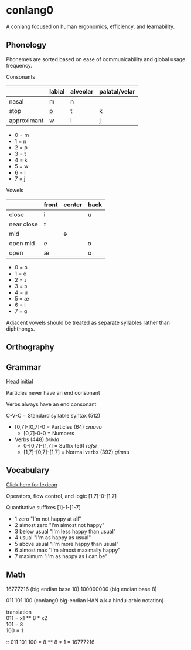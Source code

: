# conlang0
A conlang focused on human ergonomics, efficiency, and learnability.
   
## Phonology
Phonemes are sorted based on ease of communicability and global usage frequency.

Consonants  

|           |labial|alveolar|palatal/velar|  
|-----------|------|--------|-------------|
|nasal      |m     |n       |             |
|stop       |p     |t       |k            |
|approximant|w     |l       |j            |

- 0 = m
- 1 = n
- 2 = p
- 3 = t
- 4 = k
- 5 = w
- 6 = l
- 7 = j

Vowels 

|          |front|center|back|  
|----------|-----|------|----|
|close     |i    |      |u   |
|near close|ɪ    |      |    |
|mid       |     |ə     |    |
|open mid  |e    |      |ɔ   |
|open      |æ    |      |ɑ   |

- 0 = ə
- 1 = e
- 2 = ɪ
- 3 = ɔ
- 4 = u
- 5 = æ
- 6 = i
- 7 = ɑ

Adjacent vowels should be treated as separate syllables rather than diphthongs.

## Orthography  
  
## Grammar
Head initial

Particles never have an end consonant

Verbs always have an end consonant

C-V-C = Standard syllable syntax (512)

- [0,7]-[0,7]-0 = Particles (64) *cmavo*
	- [0,7]-0-0 = Numbers
- Verbs (448) *brivla*
	- 0-[0,7]-[1,7] = Suffix (56) *rafsi*
	- [1,7]-[0,7]-[1,7] = Normal verbs (392) *gimsu*


## Vocabulary   
[Click here for lexicon](lexicon.md) 

Operators, flow control, and logic [1,7]-0-[1,7]



Quantitative suffixes [1]-1-[1-7]

- 1	zero		"I'm not happy at all"
- 2	almost zero	"I'm almost not happy"
- 3	below usual	"I'm less happy than usual"
- 4	usual		"I'm as happy as usual"
- 5	above usual	"I'm more happy than usual"
- 6	almost max	"I'm almost maximally happy"
- 7	maximum		"I'm as happy as I can be"

## Math
16777216	(big endian base 10)
100000000	(big endian base 8)  

011 101 100		(conlang0 big-endian HAN a.k.a hindu-arbic notation)  
  
translation  
011 = x1 ** 8 * x2  
101 = 8  
100 = 1  
  
:: 011 101 100 = 8 ** 8 * 1 = 16777216


